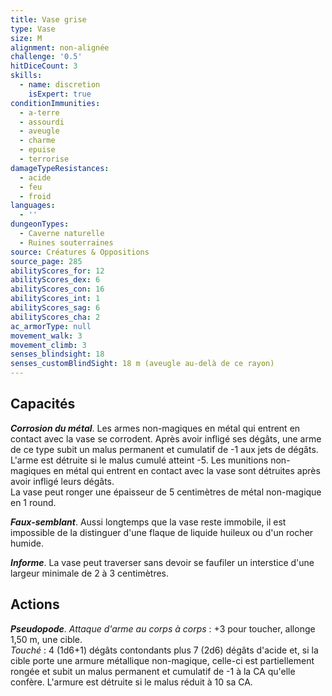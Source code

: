 ```yaml
---
title: Vase grise
type: Vase
size: M
alignment: non-alignée
challenge: '0.5'
hitDiceCount: 3
skills:
  - name: discretion
    isExpert: true
conditionImmunities:
  - a-terre
  - assourdi
  - aveugle
  - charme
  - epuise
  - terrorise
damageTypeResistances:
  - acide
  - feu
  - froid
languages:
  - ''
dungeonTypes:
  - Caverne naturelle
  - Ruines souterraines
source: Créatures & Oppositions
source_page: 285
abilityScores_for: 12
abilityScores_dex: 6
abilityScores_con: 16
abilityScores_int: 1
abilityScores_sag: 6
abilityScores_cha: 2
ac_armorType: null
movement_walk: 3
movement_climb: 3
senses_blindsight: 18
senses_customBlindSight: 18 m (aveugle au-delà de ce rayon)
---
```

## Capacités
_**Corrosion du métal**_. Les armes non-magiques en métal qui entrent en contact avec la vase se corrodent. Après avoir infligé ses dégâts, une arme de ce type subit un malus permanent et cumulatif de -1 aux jets de dégâts. L'arme est détruite si le malus cumulé atteint -5. Les munitions non-magiques en métal qui entrent en contact avec la vase sont détruites après avoir infligé leurs dégâts.  
La vase peut ronger une épaisseur de 5 centimètres de métal non-magique en 1 round.

_**Faux-semblant**_. Aussi longtemps que la vase reste immobile, il est impossible de la distinguer d'une flaque de liquide huileux ou d'un rocher humide.

_**Informe**_. La vase peut traverser sans devoir se faufiler un interstice d'une largeur minimale de 2 à 3 centimètres.

## Actions
_**Pseudopode**_. _Attaque d'arme au corps à corps_ : +3 pour toucher, allonge 1,50 m, une cible.  
_Touché_ : 4 (1d6+1) dégâts contondants plus 7 (2d6) dégâts d'acide et, si la cible porte une armure métallique non-magique, celle-ci est partiellement rongée et subit un malus permanent et cumulatif de -1 à la CA qu'elle confère. L'armure est détruite si le malus réduit à 10 sa CA.
